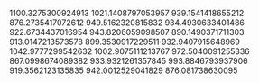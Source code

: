1100.3275300924913
1021.1408797053957
939.1541418655212
876.2735417072612
949.5162320815832
934.4930633401486
922.6734437016954
943.8206059098507
890.1490371711303
913.0147213573578
899.3530917229511
932.9407915648969
1042.9777299542632
1002.9075111213767
972.5040091255336
867.0998674089382
933.9321261357845
993.8846793937906
919.3562123135835
942.0012529041829
876.081738630095